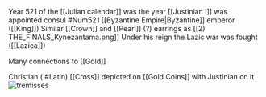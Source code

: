 Year 521 of the [[Julian calendar]] was the year [[Justinian I]] was appointed consul #Num521 
[[Byzantine Empire|Byzantine]] emperor ([[King]])
Similar [[Crown]] and [[Pearl]] (?) earrings as [[2) THE_FINALS_Kynezantama.png]] 
Under his reign the Lazic war was fought ([[Lazica]])


Many connections to [[Gold]]

Christian ( #Latin) [[Cross]] depicted on [[Gold Coins]] with Justinian on it 
![tremisses](https://upload.wikimedia.org/wikipedia/commons/9/94/Spanish_Visigothic_gold_tremisses_in_the_name_of_emperor_Justinian_I_with_cross_on_breast_7th_century.jpg)

